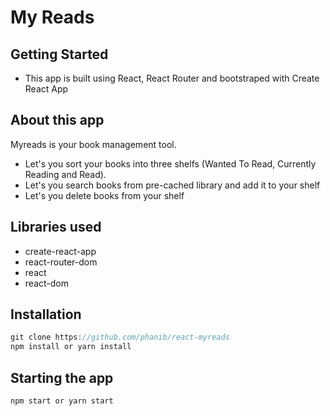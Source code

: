 # My Reads

## Getting Started
- This app is built using React, React Router and bootstraped with Create React App

## About this app
Myreads is your book management tool.
- Let's you sort your books into three shelfs (Wanted To Read, Currently Reading and Read).
- Let's you search books from pre-cached library and add it to your shelf
- Let's you delete books from your shelf

## Libraries used
- create-react-app
- react-router-dom
- react
- react-dom

## Installation
```javascript
git clone https://github.com/phanib/react-myreads
npm install or yarn install
```
## Starting the app
```javascript
npm start or yarn start
```